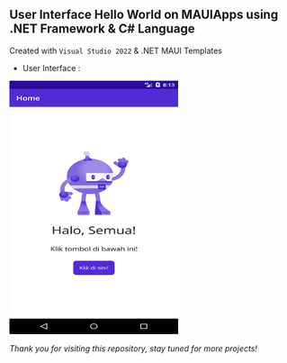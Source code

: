 ## User Interface Hello World on MAUIApps using .NET Framework & C# Language
Created with `Visual Studio 2022` & .NET MAUI Templates

- User Interface :

<img src="img/UI%20-%20MAUI.png" alt="UI-MAUI" width="300" height="450">




</br>

*Thank you for visiting this repository, stay tuned for more projects!*
